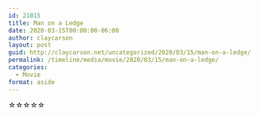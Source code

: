 ```yaml
---
id: 21015
title: Man on a Ledge
date: 2020-03-15T00:00:00-06:00
author: claycarson
layout: post
guid: http://claycarson.net/uncategorized/2020/03/15/man-on-a-ledge/
permalink: /timeline/media/movie/2020/03/15/man-on-a-ledge/
categories:
  - Movie
format: aside
---
```

<div class="media-details"></div>

<div class="media-creator"></div>

<div class="media-rating">☆☆☆☆☆</div>